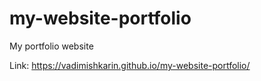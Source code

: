 # my-website-portfolio
My portfolio website

Link: https://vadimishkarin.github.io/my-website-portfolio/
